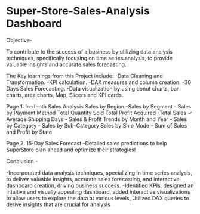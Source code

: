 # Super-Store-Sales-Analysis Dashboard
Objective-

To contribute to the success of a business by utilizing data analysis techniques, specifically focusing on time series analysis, to provide valuable insights and accurate sales forecasting.

The Key learnings from this Project include: -Data Cleaning and Transformation. -KPI calculation. -DAX measures and column creation. -30 Days Sales Forecasting. -Data visualization by using donut charts, bar charts, area charts, Map, Slicers and KPI cards.

Page 1: In-depth Sales Analysis Sales by Region -Sales by Segment - Sales by Payment Method Total Quantity Sold Total Profit Acquired -Total Sales ✓ Average Shipping Days - Sales & Profit Trends by Month and Year - Sales by Category - Sales by Sub-Category Sales by Ship Mode - Sum of Sales and Profit by State


Page 2: 15-Day Sales Forecast -Detailed sales predictions to help SuperStore plan ahead and optimize their strategies!

Conclusion -

-Incorporated data analysis techniques, specializing in time series analysis, to deliver valuable insights, accurate sales forecasting, and interactive dashboard creation, driving business success. 
-Identified KPIs, designed an intuitive and visually appealing dashboard, added interactive visualizations to allow users to explore the data at various levels, Utilized DAX queries to derive insights that are crucial for analysis
